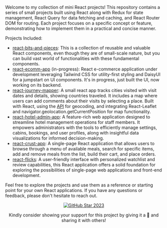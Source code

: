 Welcome to my collection of mini React projects! This repository contains a series of small projects built using React along with Redux for state management, React Query for data fetching and caching, and React Router DOM for routing. Each project focuses on a specific concept or feature, demonstrating how to implement them in a practical and concise manner.

Projects Included:

- [react-bits-and-pieces](https://react-bits-and-pieces.vercel.app/):  This is a collection of reusable and valuable React components, even though they are of small-scale nature, but you can build vast world of functionalities with these fundamental components.
- [react-ecomm-app](https://elara-ecommerce-app.vercel.app/) (in-progress):  React e-commerce application under development leveraging Tailwind CSS for utility-first styling and DaisyUI for a jumpstart on UI components. It's in progress, just built the UI, now working on its backend.
- [react-journey-mapper](https://react-journey-mapper.vercel.app/):  A small react app tracks cities visited with visit dates and details, showing countries traveled. It includes a map where users can add comments about their visits by selecting a place. Built with React, using the [API](https://api.bigdatacloud.net/data/reverse-geocode-client) for geocoding, and integrating React-Leaflet and navigator.geolocation.getCurrentPosition for map functionality.
- [react-hotel-admin-app](https://github.com/Namrah-99/react-catalyst/tree/main/react-kaleidoscope/oasisops): A feature-rich web application designed to streamline hotel management operations for staff members. It empowers administrators with the tools to efficiently manage settings, cabins, bookings, and user profiles, along with insightful data visualizations for informed decision-making.
- [react-crust-app](https://github.com/Namrah-99/react-catalyst/tree/main/react-kaleidoscope/react-crust): A single-page React application that allows users to browse through a menu of available meals, search for specific items, add and remove meals from the list, build their cart, and place orders.
- [react-flicks](https://github.com/Namrah-99/react-catalyst/tree/main/react-kaleidoscope/react-flicks): A user-friendly interface with personalized watchlist and review capabilities, this React application offers a solid foundation for exploring the possibilities of single-page web applications and front-end development.


Feel free to explore the projects and use them as a reference or starting point for your own React applications. If you have any questions or feedback, please don't hesitate to reach out.

<!-- GitHub Star link -->
<p align="center">
  <a href="https://stars.github.com/profiles/denvercoder1/">
    <img src="https://github.com/DenverCoder1/DenverCoder1/assets/20955511/ca15be3f-d00b-438e-91f6-fb5568c1f632" alt="GitHub Star 2023"/></a>
</p>
<!--<b>Like these mini project?</b>  Give it a star to show your support!-->
<p align="center">Kindly consider showing your support for this project by giving it a 🌟 and sharing it with others!</p>
